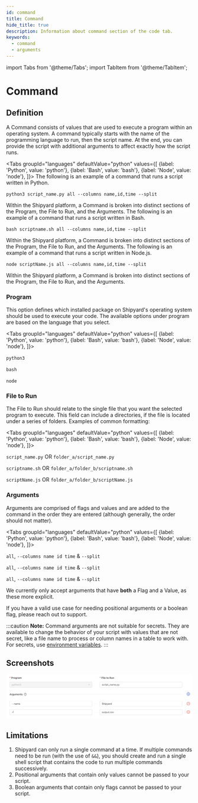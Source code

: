 ```yaml
---
id: command
title: Command
hide_title: true
description: Information about command section of the code tab.
keywords:
  - command
  - arguments
---
```


import Tabs from '@theme/Tabs';
import TabItem from '@theme/TabItem';

# Command

## Definition

A Command consists of values that are used to execute a program within an operating system. A command typically starts with the name of the programming language to run, then the script name. At the end, you can provide the script with additional arguments to affect exactly how the script runs.

<Tabs
groupId="languages"
defaultValue="python"
values={[
{label: 'Python', value: 'python'},
{label: 'Bash', value: 'bash'},
{label: 'Node', value: 'node'},
]}>
<TabItem value="python">
The following is an example of a command that runs a script written in Python.

```text
python3 script_name.py all --columns name,id,time --split
```

Within the Shipyard platform, a Command is broken into distinct sections of the Program, the File to Run, and the Arguments.
</TabItem>
<TabItem value="bash">
The following is an example of a command that runs a script written in Bash.

```text
bash scriptname.sh all --columns name,id,time --split
```

Within the Shipyard platform, a Command is broken into distinct sections of the Program, the File to Run, and the Arguments.
</TabItem>
<TabItem value="node">
The following is an example of a command that runs a script written in Node.js.

```text
node scriptName.js all --columns name,id,time --split
```

Within the Shipyard platform, a Command is broken into distinct sections of the Program, the File to Run, and the Arguments.
</TabItem>
</Tabs>

### Program <a id="program"></a>

This option defines which installed package on Shipyard's operating system should be used to execute your code. The available options under program are based on the language that you select.

<Tabs
groupId="languages"
defaultValue="python"
values={[
{label: 'Python', value: 'python'},
{label: 'Bash', value: 'bash'},
{label: 'Node', value: 'node'},
]}>
<TabItem value="python">

`python3`
</TabItem>
<TabItem value="bash">

`bash`
</TabItem>
<TabItem value="node">

`node`
</TabItem>
</Tabs>

### File to Run <a id="file-to-run"></a>

The File to Run should relate to the single file that you want the selected program to execute. This field can include a directories, if the file is located under a series of folders. Examples of common formatting:

<Tabs
groupId="languages"
defaultValue="python"
values={[
{label: 'Python', value: 'python'},
{label: 'Bash', value: 'bash'},
{label: 'Node', value: 'node'},
]}>
<TabItem value="python">

`script_name.py`
OR
`folder_a/script_name.py`
</TabItem>
<TabItem value="bash">

`scriptname.sh`
OR
`folder_a/folder_b/scriptname.sh`
</TabItem>
<TabItem value="node">

`scriptName.js`
OR
`folder_a/folder_b/scriptName.js`
</TabItem>
</Tabs>

### Arguments <a id="arguments"></a>

Arguments are comprised of flags and values and are added to the command in the order they are entered \(although generally, the order should not matter\).

<Tabs
groupId="languages"
defaultValue="python"
values={[
{label: 'Python', value: 'python'},
{label: 'Bash', value: 'bash'},
{label: 'Node', value: 'node'},
]}>
<TabItem value="python">

`all`, `--columns name id time` & `--split`
</TabItem>
<TabItem value="bash">

`all`, `--columns name id time` & `--split`
</TabItem>
<TabItem value="node">

`all`, `--columns name id time` & `--split`
</TabItem>
</Tabs>

We currently only accept arguments that have **both** a Flag and a Value, as these more explicit.

If you have a valid use case for needing positional arguments or a boolean flag, please reach out to support.

:::caution
**Note:** Command arguments are not suitable for secrets. They are available to change the behavior of your script with values that are not secret, like a file name to process or column names in a table to work with. For secrets, use [environment variables](../environment-variables/).
:::

## Screenshots

![](../../.gitbook/assets/command.png)

## Limitations

1. Shipyard can only run a single command at a time. If multiple commands need to be run \(with the use of `&&`\), you should create and run a single shell script that contains the code to run multiple commands successively.
2. Positional arguments that contain only values cannot be passed to your script.
3. Boolean arguments that contain only flags cannot be passed to your script.
